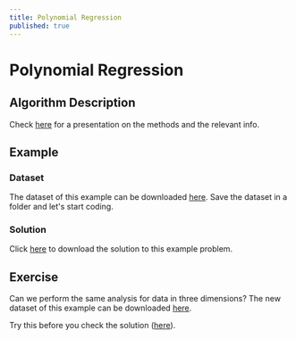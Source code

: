 ```yaml
---
title: Polynomial Regression
published: true
---
```


# Polynomial Regression

## Algorithm Description
Check <a target="_blank" href="{{site.baseurl}}/presentations/PolynomialRegression.pdf">here</a>
for a presentation on the methods and the relevant info.

## Example
### Dataset
The dataset of this example can be downloaded
<a target="_blank" href="{{site.dataurl}}/PolynomialRegression/data.csv">here</a>.
Save the dataset in a folder and let's start coding.

### Solution
Click <a target="_blank" href="{{site.dataurl}}/PolynomialRegression/polynomial_regression.py">here</a>
to download the solution to this example problem.

## Exercise
Can we perform the same analysis for data in three dimensions?
The new dataset of this example can be downloaded
<a target="_blank" href="{{site.dataurl}}/PolynomialRegression/data3d.csv">here</a>.

Try this before you check the solution
(<a target="_blank" href="{{site.dataurl}}/PolynomialRegression/polynomial_regression_3d.py">here</a>).
